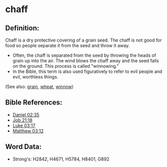 # chaff #

## Definition: ##

Chaff is a dry protective covering of a grain seed. The chaff is not good for food so people separate it from the seed and throw it away.

* Often, the chaff is separated from the seed by throwing the heads of grain up into the air. The wind blows the chaff away and the seed falls on the ground. This process is called "winnowing."
* In the Bible, this term is also used figuratively to refer to evil people and evil, worthless things.

(See also: [grain](../other/grain.md), [wheat](../other/wheat.md), [winnow](../other/winnow.md))

## Bible References: ##

* [Daniel 02:35](rc://en/tn/help/dan/02/35)
* [Job 21:18](rc://en/tn/help/job/21/18)
* [Luke 03:17](rc://en/tn/help/luk/03/17)
* [Matthew 03:12](rc://en/tn/help/mat/03/12)

## Word Data: ##

* Strong's: H2842, H4671, H5784, H8401, G892
